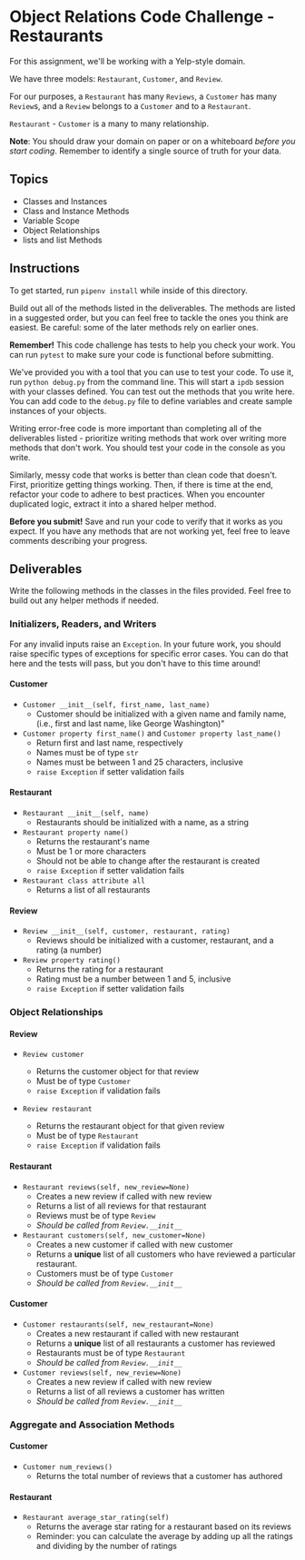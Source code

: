 # Object Relations Code Challenge - Restaurants

For this assignment, we'll be working with a Yelp-style domain.

We have three models: `Restaurant`, `Customer`, and `Review`.

For our purposes, a `Restaurant` has many `Reviews`, a `Customer` has many
`Review`s, and a `Review` belongs to a `Customer` and to a `Restaurant`.

`Restaurant` - `Customer` is a many to many relationship.

**Note**: You should draw your domain on paper or on a whiteboard _before you
start coding_. Remember to identify a single source of truth for your data.

## Topics

- Classes and Instances
- Class and Instance Methods
- Variable Scope
- Object Relationships
- lists and list Methods

## Instructions

To get started, run `pipenv install` while inside of this directory.

Build out all of the methods listed in the deliverables. The methods are listed
in a suggested order, but you can feel free to tackle the ones you think are
easiest. Be careful: some of the later methods rely on earlier ones.

**Remember!** This code challenge has tests to help you check your work. You
can run `pytest` to make sure your code is functional before submitting.

We've provided you with a tool that you can use to test your code. To use it,
run `python debug.py` from the command line. This will start a `ipdb` session
with your classes defined. You can test out the methods that you write here. You
can add code to the `debug.py` file to define variables and create sample
instances of your objects.

Writing error-free code is more important than completing all of the
deliverables listed - prioritize writing methods that work over writing more
methods that don't work. You should test your code in the console as you write.

Similarly, messy code that works is better than clean code that doesn't. First,
prioritize getting things working. Then, if there is time at the end, refactor
your code to adhere to best practices. When you encounter duplicated logic,
extract it into a shared helper method.

**Before you submit!** Save and run your code to verify that it works as you
expect. If you have any methods that are not working yet, feel free to leave
comments describing your progress.

## Deliverables

Write the following methods in the classes in the files provided. Feel free to
build out any helper methods if needed.

### Initializers, Readers, and Writers

For any invalid inputs raise an `Exception`. In your future work, you should
raise specific types of exceptions for specific error cases. You can do that
here and the tests will pass, but you don't have to this time around!

#### Customer

- `Customer __init__(self, first_name, last_name)`
  - Customer should be initialized with a given name and family name, (i.e.,
    first and last name,
    like George Washington)"
- `Customer property first_name()` and `Customer property last_name()`
  - Return first and last name, respectively
  - Names must be of type `str`
  - Names must be between 1 and 25 characters, inclusive
  - `raise Exception` if setter validation fails

#### Restaurant

- `Restaurant __init__(self, name)`
  - Restaurants should be initialized with a name, as a string
- `Restaurant property name()`
  - Returns the restaurant's name
  - Must be 1 or more characters
  - Should not be able to change after the restaurant is created
  - `raise Exception` if setter validation fails
- `Restaurant class attribute all`
  - Returns a list of all restaurants

#### Review

- `Review __init__(self, customer, restaurant, rating)`
  - Reviews should be initialized with a customer, restaurant, and a rating (a number)
- `Review property rating()`
  - Returns the rating for a restaurant
  - Rating must be a number between 1 and 5, inclusive
  - `raise Exception` if setter validation fails

### Object Relationships

#### Review

- `Review customer`
  - Returns the customer object for that review
  - Must be of type `Customer`
  - `raise Exception` if validation fails
  
- `Review restaurant`
  - Returns the restaurant object for that given review
  - Must be of type `Restaurant`
  - `raise Exception` if validation fails

#### Restaurant

- `Restaurant reviews(self, new_review=None)`
  - Creates a new review if called with new review
  - Returns a list of all reviews for that restaurant
  - Reviews must be of type `Review`
  - _Should be called from `Review.__init__`_
- `Restaurant customers(self, new_customer=None)`
  - Creates a new customer if called with new customer
  - Returns a **unique** list of all customers who have reviewed a particular restaurant.
  - Customers must be of type `Customer`
  - _Should be called from `Review.__init__`_

#### Customer

- `Customer restaurants(self, new_restaurant=None)`
  - Creates a new restaurant if called with new restaurant
  - Returns a **unique** list of all restaurants a customer has reviewed
  - Restaurants must be of type `Restaurant`
  - _Should be called from `Review.__init__`_
- `Customer reviews(self, new_review=None)`
  - Creates a new review if called with new review
  - Returns a list of all reviews a customer has written
  - _Should be called from `Review.__init__`_

### Aggregate and Association Methods

#### Customer

- `Customer num_reviews()`
  - Returns the total number of reviews that a customer has authored

#### Restaurant

- `Restaurant average_star_rating(self)`
  - Returns the average star rating for a restaurant based on its reviews
  - Reminder: you can calculate the average by adding up all the ratings and
    dividing by the number of ratings
